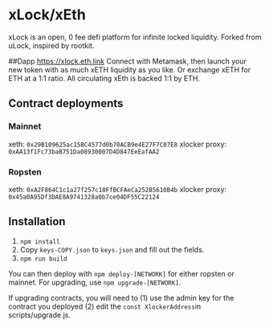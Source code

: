 # xLock/xEth
xLock is an open, 0 fee defi platform for infinite locked liquidity. Forked from uLock, inspired by rootkit.

##Dapp
https://xlock.eth.link
Connect with Metamask, then launch your new token with as much xETH liquidity as you like. Or exchange xETH for ETH at a 1:1 ratio. All circulating xEth is backed 1:1 by ETH.

## Contract deployments
### Mainnet
xeth: `0x29B109625ac15BC4577d0b70ACB9e4E27F7C07E8`
xlocker proxy: `0xAA13f1Fc73baB751Da08930007D4D847EeEafAA2`

### Ropsten
xeth: `0xA2F864C1c1a27f257c10FfBCFAeCa252B5610B4b`
xlocker proxy: `0x45a0A95Df3DAE8A9741328a0b7ce04DF55C22124`


## Installation
1. `npm install`
2. Copy `keys-COPY.json` to `keys.json` and fill out the fields.
3. `npm run build`

You can then deploy with `npm deploy-[NETWORK]` for either ropsten or mainnet. For upgrading, use `npm upgrade-[NETWORK]`.

If upgrading contracts, you will need to (1) use the admin key for the contract you deployed (2) edit the `const XlockerAddress`in scripts/upgrade.js.